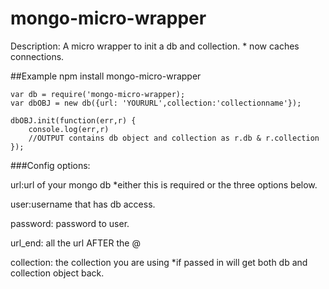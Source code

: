 mongo-micro-wrapper
===
Description: A micro wrapper to init a db and collection. * now caches connections.

##Example
	npm install mongo-micro-wrapper
	
	
	var db = require('mongo-micro-wrapper);
	var dbOBJ = new db({url: 'YOURURL',collection:'collectionname'});
	
	dbOBJ.init(function(err,r) {
	    console.log(err,r)
	    //OUTPUT contains db object and collection as r.db & r.collection
	});
	
###Config options:

url:url of your mongo db *either this is required or the three options below.

user:username that has db access.

password: password to user.

url_end: all the url AFTER the @

collection: the collection you are using *if passed in will get both db and collection object back.	